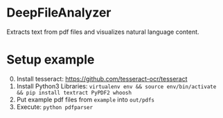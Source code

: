 # DeepFileAnalyzer
Extracts text from pdf files and visualizes natural language content.


# Setup example
0. Install tesseract: https://github.com/tesseract-ocr/tesseract
1. Install Python3 Libraries: ```virtualenv env && source env/bin/activate && pip install textract PyPDF2 whoosh```
2. Put example pdf files from ```example``` into ```out/pdfs```
3. Execute: ```python pdfparser```
